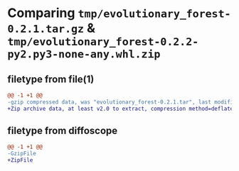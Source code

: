 # Comparing `tmp/evolutionary_forest-0.2.1.tar.gz` & `tmp/evolutionary_forest-0.2.2-py2.py3-none-any.whl.zip`

## filetype from file(1)

```diff
@@ -1 +1 @@
-gzip compressed data, was "evolutionary_forest-0.2.1.tar", last modified: Sun Apr 16 04:50:19 2023, max compression
+Zip archive data, at least v2.0 to extract, compression method=deflate
```

## filetype from diffoscope

```diff
@@ -1 +1 @@
-GzipFile
+ZipFile
```

